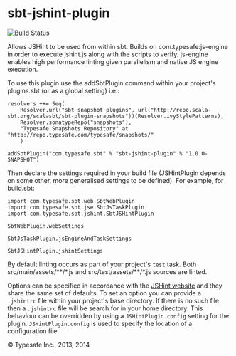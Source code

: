 sbt-jshint-plugin
=================

[![Build Status](https://api.travis-ci.org/sbt/sbt-jshint-plugin.png?branch=master)](https://travis-ci.org/sbt/sbt-jshint-plugin)

Allows JSHint to be used from within sbt. Builds on com.typesafe:js-engine in order to execute jshint.js
along with the scripts to verify. js-engine enables high performance linting given parallelism and native
JS engine execution.

To use this plugin use the addSbtPlugin command within your project's plugins.sbt (or as a global setting) i.e.:

    resolvers ++= Seq(
        Resolver.url("sbt snapshot plugins", url("http://repo.scala-sbt.org/scalasbt/sbt-plugin-snapshots"))(Resolver.ivyStylePatterns),
        Resolver.sonatypeRepo("snapshots"),
        "Typesafe Snapshots Repository" at "http://repo.typesafe.com/typesafe/snapshots/"
        )

    addSbtPlugin("com.typesafe.sbt" % "sbt-jshint-plugin" % "1.0.0-SNAPSHOT")

Then declare the settings required in your build file (JSHintPlugin depends on some other, more generalised settings
to be defined). For example, for build.sbt:

    import com.typesafe.sbt.web.SbtWebPlugin
    import com.typesafe.sbt.jse.SbtJsTaskPlugin
    import com.typesafe.sbt.jshint.SbtJSHintPlugin

    SbtWebPlugin.webSettings

    SbtJsTaskPlugin.jsEngineAndTaskSettings

    SbtJSHintPlugin.jshintSettings

By default linting occurs as part of your project's `test` task. Both src/main/assets/\*\*/\*.js and
src/test/assets/\*\*/\*.js sources are linted.

Options can be specified in accordance with the
[JSHint website](http://www.jshint.com/docs) and they share the same set of defaults. To set an option you can
provide a `.jshintrc` file within your project's base directory. If there is no such file then a `.jshintrc` file will
be search for in your home directory. This behaviour can be overridden by using a `JSHintPlugin.config` setting for the plugin.
`JSHintPlugin.config` is used to specify the location of a configuration file.

&copy; Typesafe Inc., 2013, 2014
